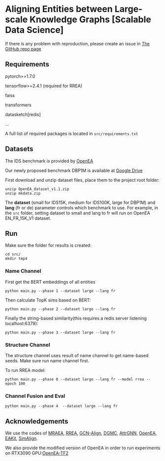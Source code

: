 # Aligning Entities between Large-scale Knowledge Graphs [Scalable Data Science]

If there is any problem with reproduction, please create an issue in [The GitHub repo page](https://github.com/ZJU-DBL/LargeEA)


## Requirements

pytorch>=1.7.0

tensorflow>=2.4.1 (required for RREA)

faiss

transformers

datasketch[redis]

...

A full list of required packages is located in ``src/requirements.txt``

## Datasets 
The IDS benchmark is provided by [OpenEA](https://github.com/nju-websoft/OpenEA)

Our newly proposed benchmark DBP1M is available at [Google Drive](https://drive.google.com/file/d/15jeGD-6pVGlqI5jCn7KJfGIER6AeoQ-L/view?usp=sharing)

First download and unzip dataset files, place them to the project root folder:

    unzip OpenEA_dataset_v1.1.zip
    unzip mkdata.zip


The __dataset__ (small for IDS15K, medium for IDS100K, large for DBP1M) and  __lang__ (fr or de) parameter controls which benchmark to use.
For example, in the ``src`` folder, setting dataset to small and lang to fr will run on OpenEA EN_FR_15K_V1 dataset.

## Run

Make sure the folder for results is created:

    cd src/
    mkdir tmp4

### Name Channel

First get the BERT embeddings of all entities

    python main.py --phase 1 --dataset large --lang fr 

Then calculate TopK sims based on BERT:

    python main.py --phase 2 --dataset large --lang fr 

Finally the string-based similarity(this requires a redis server listening  localhost:6379):

    python main.py --phase 3 --dataset large --lang fr 

### Structure Channel

The structure channel uses result of name channel to get name-based seeds. Make sure run name channel first.

To run RREA model: 

    python main.py --phase 0 --dataset large --lang fr --model rrea --epoch 100 


### Channel Fusion and Eval

    python main.py --phase 4  --dataset large --lang fr 


## Acknowledgements

We use the codes of 
[MRAEA](https://github.com/MaoXinn/MRAEA),
[RREA](https://github.com/MaoXinn/RREA), 
[GCN-Align](https://github.com/1049451037/GCN-Align),
[DGMC](https://github.com/rusty1s/deep-graph-matching-consensus),
[AttrGNN](https://github.com/thunlp/explore-and-evaluate),
[OpenEA](https://github.com/nju-websoft/OpenEA),
[EAKit](https://github.com/THU-KEG/EAKit),
[SimAlign](https://github.com/cisnlp/simalign).


We also provide the modified version of OpenEA in order to run experiments on RTX3090 GPU:[OpenEA-TF2](https://github.com/joker-xii/OpenEA-TF2)